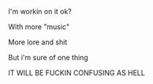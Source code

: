 I'm workin on it ok?

With more "music"

More lore and shit

But i'm sure of one thing

IT WILL BE FUCKIN CONFUSING AS HELL
